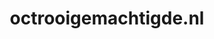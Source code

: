 ---
layout: post
title:  "octrooigemachtigde.nl"
internal_url:  "/dutchgov/octrooigemachtigde.nl.html"
categories: dutchgov
---